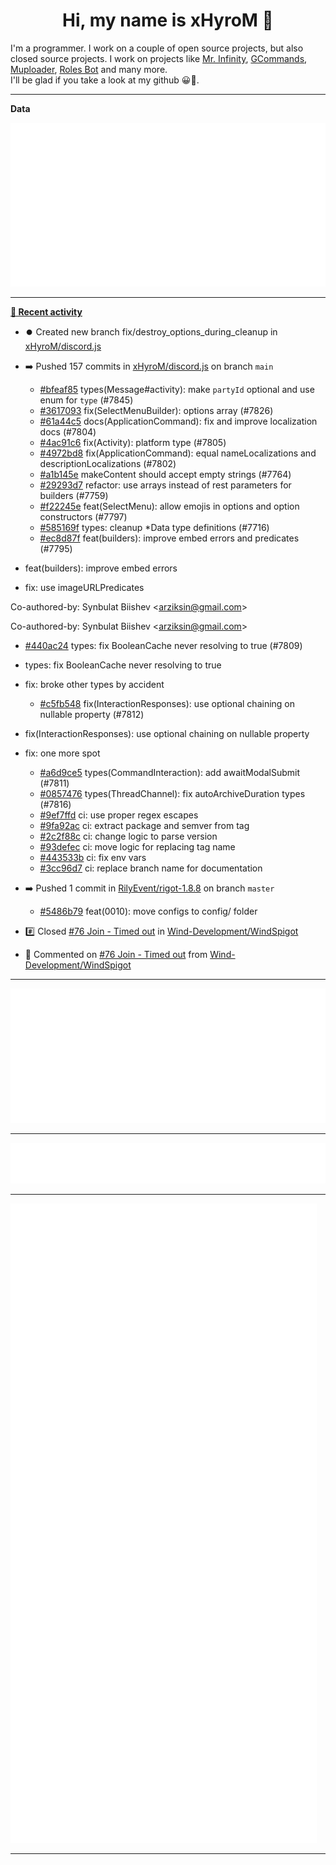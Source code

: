 <p align="center">
    <!-- <img src="https://avatars.githubusercontent.com/u/56601352" width="192" alt="hyro's pfp" /> -->
    <h1 align="center">Hi, my name is xHyroM 👋</h1>
</p>

I'm a programmer. I work on a couple of open source projects, but also closed source projects. I work on projects like [Mr. Infinity](https://discord.com/oauth2/authorize?client_id=720321585625694239&scope=bot%20applications.commands&permissions=8&redirect_uri=https://blobs.gq/imanager&prompt=consent&response_type=code), [GCommands](https://github.com/Garlic-Team/GCommands), [Muploader](https://github.com/xHyroM/Muploder), [Roles Bot](https://github.com/xHyroM/roles-bot) and many more.  
I'll be glad if you take a look at my github 😀👀.

___
**Data**

<img src="https://github.com/xHyroM/xHyroM/blob/master/.cache/base.svg">

___

**[📰 Recent activity](https://github.com/xHyroM)**
* ⏺️ Created new branch fix/destroy_options_during_cleanup in [xHyroM/discord.js](https://github.com/xHyroM/discord.js)
* ➡️ Pushed 157 commits in [xHyroM/discord.js](https://github.com/xHyroM/discord.js) on branch `main`
  * [#bfeaf85](https://github.com/xHyroM/discord.js/commit/bfeaf85) types(Message#activity): make `partyId` optional and use enum for `type` (#7845)
  * [#3617093](https://github.com/xHyroM/discord.js/commit/3617093) fix(SelectMenuBuilder): options array (#7826)
  * [#61a44c5](https://github.com/xHyroM/discord.js/commit/61a44c5) docs(ApplicationCommand): fix and improve localization docs (#7804)
  * [#4ac91c6](https://github.com/xHyroM/discord.js/commit/4ac91c6) fix(Activity): platform type (#7805)
  * [#4972bd8](https://github.com/xHyroM/discord.js/commit/4972bd8) fix(ApplicationCommand): equal nameLocalizations and descriptionLocalizations (#7802)
  * [#a1b145e](https://github.com/xHyroM/discord.js/commit/a1b145e) makeContent should accept empty strings (#7764)
  * [#29293d7](https://github.com/xHyroM/discord.js/commit/29293d7) refactor: use arrays instead of rest parameters for builders (#7759)
  * [#f22245e](https://github.com/xHyroM/discord.js/commit/f22245e) feat(SelectMenu): allow emojis in options and option constructors (#7797)
  * [#585169f](https://github.com/xHyroM/discord.js/commit/585169f) types: cleanup *Data type definitions (#7716)
  * [#ec8d87f](https://github.com/xHyroM/discord.js/commit/ec8d87f) feat(builders): improve embed errors and predicates (#7795)

* feat(builders): improve embed errors

* fix: use imageURLPredicates

Co-authored-by: Synbulat Biishev &lt;arziksin@gmail.com&gt;

Co-authored-by: Synbulat Biishev &lt;arziksin@gmail.com&gt;
  * [#440ac24](https://github.com/xHyroM/discord.js/commit/440ac24) types: fix BooleanCache never resolving to true (#7809)

* types: fix BooleanCache never resolving to true

* fix: broke other types by accident
  * [#c5fb548](https://github.com/xHyroM/discord.js/commit/c5fb548) fix(InteractionResponses): use optional chaining on nullable property (#7812)

* fix(InteractionResponses): use optional chaining on nullable property

* fix: one more spot
  * [#a6d9ce5](https://github.com/xHyroM/discord.js/commit/a6d9ce5) types(CommandInteraction): add awaitModalSubmit (#7811)
  * [#0857476](https://github.com/xHyroM/discord.js/commit/0857476) types(ThreadChannel): fix autoArchiveDuration types (#7816)
  * [#9ef7ffd](https://github.com/xHyroM/discord.js/commit/9ef7ffd) ci: use proper regex escapes
  * [#9fa92ac](https://github.com/xHyroM/discord.js/commit/9fa92ac) ci: extract package and semver from tag
  * [#2c2f88c](https://github.com/xHyroM/discord.js/commit/2c2f88c) ci: change logic to parse version
  * [#93defec](https://github.com/xHyroM/discord.js/commit/93defec) ci: move logic for replacing tag name
  * [#443533b](https://github.com/xHyroM/discord.js/commit/443533b) ci: fix env vars
  * [#3cc96d7](https://github.com/xHyroM/discord.js/commit/3cc96d7) ci: replace branch name for documentation
* ➡️ Pushed 1 commit in [RilyEvent/rigot-1.8.8](https://github.com/RilyEvent/rigot-1.8.8) on branch `master`
  * [#5486b79](https://github.com/RilyEvent/rigot-1.8.8/commit/5486b79) feat(0010): move configs to config/ folder
* #️⃣ Closed [#76 Join - Timed out](https://github.com/Wind-Development/WindSpigot/issues/76) in [Wind-Development/WindSpigot](https://github.com/Wind-Development/WindSpigot)
* 💬 Commented on [#76 Join - Timed out](https://github.com/Wind-Development/WindSpigot/issues/76) from [Wind-Development/WindSpigot](https://github.com/Wind-Development/WindSpigot)


___

<img src="https://github.com/xHyroM/xHyroM/blob/master/.cache/isocalendar.svg">

___

<img src="https://github.com/xHyroM/xHyroM/blob/master/.cache/languages.svg">

___

<img src="https://github.com/xHyroM/xHyroM/blob/master/.cache/achievements.svg">

___
